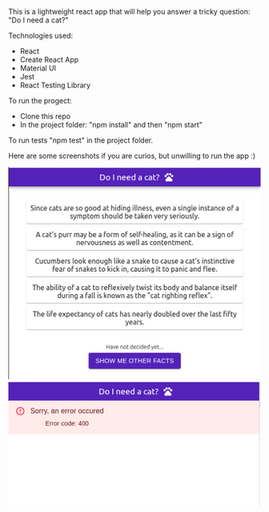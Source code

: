 This is a lightweight react app that will help you answer a tricky question: "Do I need a cat?"

Technologies used:
- React
- Create React App
- Material UI
- Jest
- React Testing Library

To run the progect:
- Clone this repo
- In the project folder: "npm install" and then "npm start"

To run tests "npm test" in the project folder.

Here are some screenshots if you are curios, but unwilling to run the app :)

<img alt="screenshot" src="https://github.com/AnastasiiaAleksandrova/cats_facts/blob/master/screenshots/Screenshot%20from%202020-07-30%2013-19-27.png">

<img alt="screenshot" src="https://github.com/AnastasiiaAleksandrova/cats_facts/blob/master/screenshots/Screenshot%20from%202020-07-30%2013-20-57.png">




